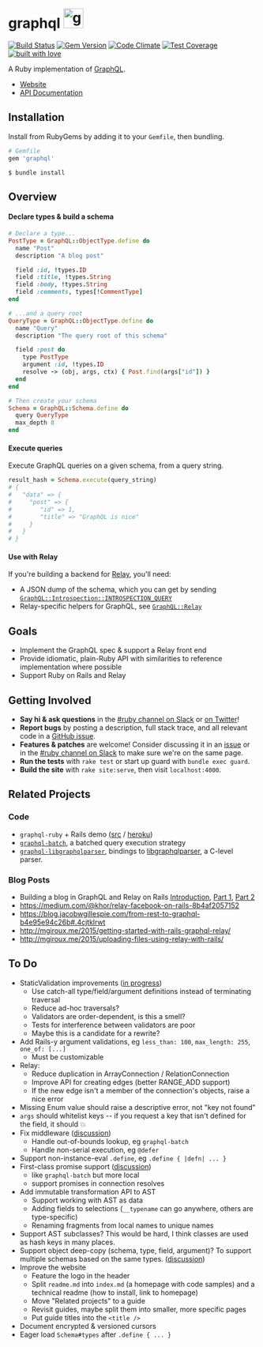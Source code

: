 # graphql <img src="https://cloud.githubusercontent.com/assets/2231765/9094460/cb43861e-3b66-11e5-9fbf-71066ff3ab13.png" height="40" alt="graphql-ruby"/>

[![Build Status](https://travis-ci.org/rmosolgo/graphql-ruby.svg?branch=master)](https://travis-ci.org/rmosolgo/graphql-ruby)
[![Gem Version](https://badge.fury.io/rb/graphql.svg)](https://rubygems.org/gems/graphql)
[![Code Climate](https://codeclimate.com/github/rmosolgo/graphql-ruby/badges/gpa.svg)](https://codeclimate.com/github/rmosolgo/graphql-ruby)
[![Test Coverage](https://codeclimate.com/github/rmosolgo/graphql-ruby/badges/coverage.svg)](https://codeclimate.com/github/rmosolgo/graphql-ruby)
[![built with love](https://cloud.githubusercontent.com/assets/2231765/6766607/d07992c6-cfc9-11e4-813f-d9240714dd50.png)](http://rmosolgo.github.io/react-badges/)

A Ruby implementation of [GraphQL](http://graphql.org/).

 - [Website](https://rmosolgo.github.io/graphql-ruby)
 - [API Documentation](http://www.rubydoc.info/github/rmosolgo/graphql-ruby)

## Installation

Install from RubyGems by adding it to your `Gemfile`, then bundling.

```ruby
# Gemfile
gem 'graphql'
```

```
$ bundle install
```

## Overview

#### Declare types & build a schema

```ruby
# Declare a type...
PostType = GraphQL::ObjectType.define do
  name "Post"
  description "A blog post"

  field :id, !types.ID
  field :title, !types.String
  field :body, !types.String
  field :comments, types[!CommentType]
end

# ...and a query root
QueryType = GraphQL::ObjectType.define do
  name "Query"
  description "The query root of this schema"

  field :post do
    type PostType
    argument :id, !types.ID
    resolve -> (obj, args, ctx) { Post.find(args["id"]) }
  end
end

# Then create your schema
Schema = GraphQL::Schema.define do
  query QueryType
  max_depth 8
end
```

#### Execute queries

Execute GraphQL queries on a given schema, from a query string.

```ruby
result_hash = Schema.execute(query_string)
# {
#   "data" => {
#     "post" => {
#        "id" => 1,
#        "title" => "GraphQL is nice"
#     }
#   }
# }
```

#### Use with Relay

If you're building a backend for [Relay](http://facebook.github.io/relay/), you'll need:

- A JSON dump of the schema, which you can get by sending [`GraphQL::Introspection::INTROSPECTION_QUERY`](https://github.com/rmosolgo/graphql-ruby/blob/master/lib/graphql/introspection/introspection_query.rb)
- Relay-specific helpers for GraphQL, see [`GraphQL::Relay`](http://www.rubydoc.info/github/rmosolgo/graphql-ruby/file/guides/relay.md)

## Goals

- Implement the GraphQL spec & support a Relay front end
- Provide idiomatic, plain-Ruby API with similarities to reference implementation where possible
- Support Ruby on Rails and Relay

## Getting Involved

- __Say hi & ask questions__ in the [#ruby channel on Slack](https://graphql-slack.herokuapp.com/) or [on Twitter](https://twitter.com/rmosolgo)!
- __Report bugs__ by posting a description, full stack trace, and all relevant code in a  [GitHub issue](https://github.com/rmosolgo/graphql-ruby/issues).
- __Features & patches__ are welcome! Consider discussing it in an [issue](https://github.com/rmosolgo/graphql-ruby/issues) or in the [#ruby channel on Slack](https://graphql-slack.herokuapp.com/) to make sure we're on the same page.
- __Run the tests__ with `rake test` or start up guard with `bundle exec guard`.
- __Build the site__ with `rake site:serve`, then visit `localhost:4000`.

## Related Projects

### Code

- `graphql-ruby` + Rails demo ([src](https://github.com/rmosolgo/graphql-ruby-demo) / [heroku](http://graphql-ruby-demo.herokuapp.com))
- [`graphql-batch`](https://github.com/shopify/graphql-batch), a batched query execution strategy
- [`graphql-libgraphqlparser`](https://github.com/rmosolgo/graphql-libgraphqlparser-ruby), bindings to [libgraphqlparser](https://github.com/graphql/libgraphqlparser), a C-level parser.

### Blog Posts

-  Building a blog in GraphQL and Relay on Rails [Introduction](https://medium.com/@gauravtiwari/graphql-and-relay-on-rails-getting-started-955a49d251de), [Part 1]( https://medium.com/@gauravtiwari/graphql-and-relay-on-rails-creating-types-and-schema-b3f9b232ccfc), [Part 2](https://medium.com/@gauravtiwari/graphql-and-relay-on-rails-first-relay-powered-react-component-cb3f9ee95eca)
- https://medium.com/@khor/relay-facebook-on-rails-8b4af2057152
- https://blog.jacobwgillespie.com/from-rest-to-graphql-b4e95e94c26b#.4cjtklrwt
- http://mgiroux.me/2015/getting-started-with-rails-graphql-relay/
- http://mgiroux.me/2015/uploading-files-using-relay-with-rails/

## To Do

- StaticValidation improvements ([in progress](https://github.com/rmosolgo/graphql-ruby/pull/268))
  - Use catch-all type/field/argument definitions instead of terminating traversal
  - Reduce ad-hoc traversals?
  - Validators are order-dependent, is this a smell?
  - Tests for interference between validators are poor
  - Maybe this is a candidate for a rewrite?
- Add Rails-y argument validations, eg `less_than: 100`, `max_length: 255`, `one_of: [...]`
  - Must be customizable
- Relay:
  - Reduce duplication in ArrayConnection / RelationConnection
  - Improve API for creating edges (better RANGE_ADD support)
  - If the new edge isn't a member of the connection's objects, raise a nice error
- Missing Enum value should raise a descriptive error, not "key not found"
- `args` should whitelist keys -- if you request a key that isn't defined for the field, it should 💥
- Fix middleware ([discussion](https://github.com/rmosolgo/graphql-ruby/issues/186))
  - Handle out-of-bounds lookup, eg `graphql-batch`
  - Handle non-serial execution, eg `@defer`
- Support non-instance-eval `.define`, eg `.define { |defn| ... }`
- First-class promise support ([discussion](https://github.com/rmosolgo/graphql-ruby/issues/274))
  - like `graphql-batch` but more local
  - support promises in connection resolves
- Add immutable transformation API to AST
  - Support working with AST as data
  - Adding fields to selections (`__typename` can go anywhere, others are type-specific)
  - Renaming fragments from local names to unique names
- Support AST subclasses? This would be hard, I think classes are used as hash keys in many places.
- Support object deep-copy (schema, type, field, argument)? To support multiple schemas based on the same types. ([discussion](https://github.com/rmosolgo/graphql-ruby/issues/269))
- Improve the website
  - Feature the logo in the header
  - Split `readme.md` into `index.md` (a homepage with code samples) and a technical readme (how to install, link to homepage)
  - Move "Related projects" to a guide
  - Revisit guides, maybe split them into smaller, more specific pages
  - Put guide titles into the `<title />`
- Document encrypted & versioned cursors
- Eager load `Schema#types` after `.define { ... }`
